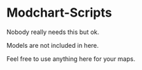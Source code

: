 # Modchart-Scripts

Nobody really needs this but ok.

Models are not included in here.

Feel free to use anything here for your maps.
